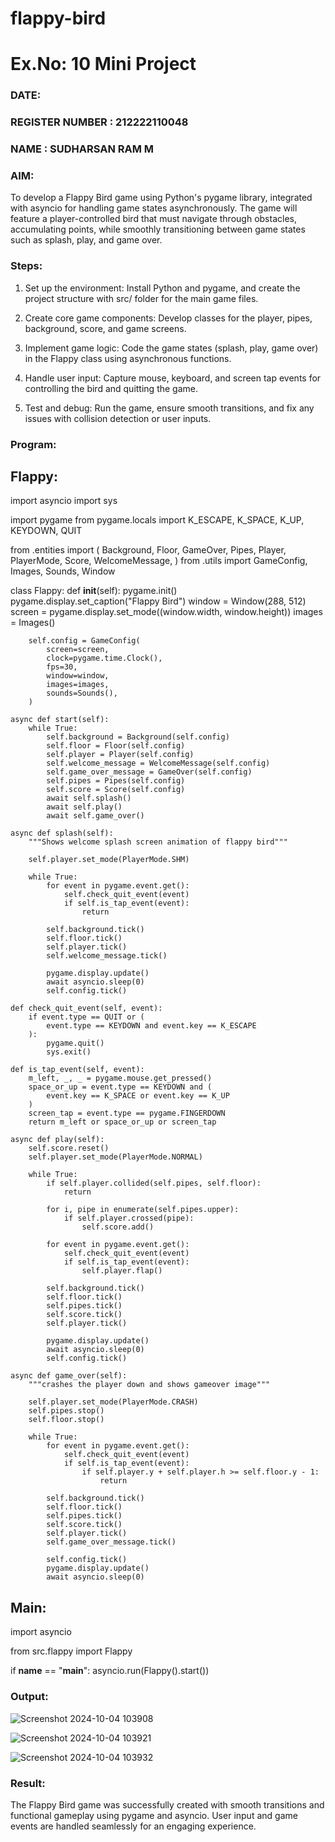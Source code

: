 # flappy-bird
# Ex.No: 10   Mini Project 
### DATE:                                                                           
### REGISTER NUMBER : 212222110048
### NAME : SUDHARSAN RAM M
### AIM: 

To develop a Flappy Bird game using Python's pygame library, integrated with asyncio for handling game states asynchronously. 
The game will feature a player-controlled bird that must navigate through obstacles, accumulating points, while smoothly 
transitioning between game states such as splash, play, and game over.

### Steps:
1. Set up the environment: Install Python and pygame, and create the project structure with src/ folder for the main game files.

2. Create core game components: Develop classes for the player, pipes, background, score, and game screens.

3. Implement game logic: Code the game states (splash, play, game over) in the Flappy class using asynchronous functions.

4. Handle user input: Capture mouse, keyboard, and screen tap events for controlling the bird and quitting the game.

5. Test and debug: Run the game, ensure smooth transitions, and fix any issues with collision detection or user inputs.

### Program:

## Flappy:
import asyncio
import sys

import pygame
from pygame.locals import K_ESCAPE, K_SPACE, K_UP, KEYDOWN, QUIT

from .entities import (
    Background,
    Floor,
    GameOver,
    Pipes,
    Player,
    PlayerMode,
    Score,
    WelcomeMessage,
)
from .utils import GameConfig, Images, Sounds, Window


class Flappy:
    def __init__(self):
        pygame.init()
        pygame.display.set_caption("Flappy Bird")
        window = Window(288, 512)
        screen = pygame.display.set_mode((window.width, window.height))
        images = Images()

        self.config = GameConfig(
            screen=screen,
            clock=pygame.time.Clock(),
            fps=30,
            window=window,
            images=images,
            sounds=Sounds(),
        )

    async def start(self):
        while True:
            self.background = Background(self.config)
            self.floor = Floor(self.config)
            self.player = Player(self.config)
            self.welcome_message = WelcomeMessage(self.config)
            self.game_over_message = GameOver(self.config)
            self.pipes = Pipes(self.config)
            self.score = Score(self.config)
            await self.splash()
            await self.play()
            await self.game_over()

    async def splash(self):
        """Shows welcome splash screen animation of flappy bird"""

        self.player.set_mode(PlayerMode.SHM)

        while True:
            for event in pygame.event.get():
                self.check_quit_event(event)
                if self.is_tap_event(event):
                    return

            self.background.tick()
            self.floor.tick()
            self.player.tick()
            self.welcome_message.tick()

            pygame.display.update()
            await asyncio.sleep(0)
            self.config.tick()

    def check_quit_event(self, event):
        if event.type == QUIT or (
            event.type == KEYDOWN and event.key == K_ESCAPE
        ):
            pygame.quit()
            sys.exit()

    def is_tap_event(self, event):
        m_left, _, _ = pygame.mouse.get_pressed()
        space_or_up = event.type == KEYDOWN and (
            event.key == K_SPACE or event.key == K_UP
        )
        screen_tap = event.type == pygame.FINGERDOWN
        return m_left or space_or_up or screen_tap

    async def play(self):
        self.score.reset()
        self.player.set_mode(PlayerMode.NORMAL)

        while True:
            if self.player.collided(self.pipes, self.floor):
                return

            for i, pipe in enumerate(self.pipes.upper):
                if self.player.crossed(pipe):
                    self.score.add()

            for event in pygame.event.get():
                self.check_quit_event(event)
                if self.is_tap_event(event):
                    self.player.flap()

            self.background.tick()
            self.floor.tick()
            self.pipes.tick()
            self.score.tick()
            self.player.tick()

            pygame.display.update()
            await asyncio.sleep(0)
            self.config.tick()

    async def game_over(self):
        """crashes the player down and shows gameover image"""

        self.player.set_mode(PlayerMode.CRASH)
        self.pipes.stop()
        self.floor.stop()

        while True:
            for event in pygame.event.get():
                self.check_quit_event(event)
                if self.is_tap_event(event):
                    if self.player.y + self.player.h >= self.floor.y - 1:
                        return

            self.background.tick()
            self.floor.tick()
            self.pipes.tick()
            self.score.tick()
            self.player.tick()
            self.game_over_message.tick()

            self.config.tick()
            pygame.display.update()
            await asyncio.sleep(0)


## Main:

import asyncio

from src.flappy import Flappy

if __name__ == "__main__":
    asyncio.run(Flappy().start())


### Output:

![Screenshot 2024-10-04 103908](https://github.com/user-attachments/assets/1bd702bd-f96e-4274-a1ca-03a40d92eb31)

![Screenshot 2024-10-04 103921](https://github.com/user-attachments/assets/85b70107-c0bb-4e6f-b18b-150e1b675e7f)

![Screenshot 2024-10-04 103932](https://github.com/user-attachments/assets/12fd4bbe-ca0d-4713-989e-2a544588feaa)



### Result:
The Flappy Bird game was successfully created with smooth transitions and functional gameplay using pygame and asyncio. 
User input and game events are handled seamlessly for an engaging experience.

